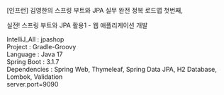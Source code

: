 [인프런] 김영한의 스프링 부트와 JPA 실무 완전 정복 로드맵 첫번째,

실전! 스프링 부트와 JPA 활용1 - 웹 애플리케이션 개발<br/>

IntelliJ_All : jpashop<br/>
Project : Gradle-Groovy<br/>
Language : Java 17 <br/>
Spring Boot : 3.1.7<br/>
Dependencies : Spring Web, Thymeleaf, Spring Data JPA, H2 Database, Lombok, Validation <br/>
server.port=9090<br/>

